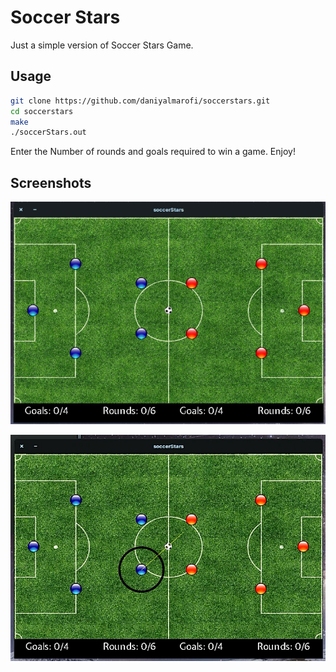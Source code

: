 # Soccer Stars

Just a simple version of Soccer Stars Game.

## Usage

```bash
git clone https://github.com/daniyalmarofi/soccerstars.git
cd soccerstars
make
./soccerStars.out
```

Enter the Number of rounds and goals required to win a game. Enjoy!

## Screenshots

![screenshot1](./screenshot1.png)

![screenshot1](./screenshot2.png)

